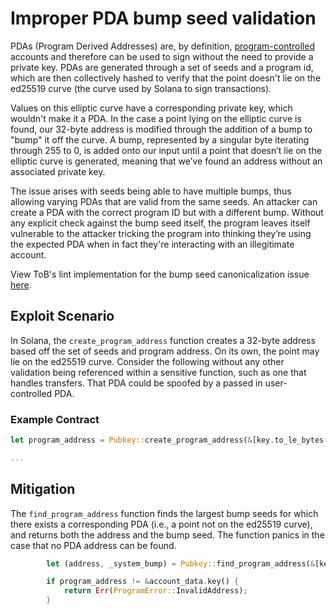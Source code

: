 # Improper PDA bump seed validation

PDAs (Program Derived Addresses) are, by definition, [program-controlled](https://docs.solana.com/terminology#program-derived-account-pda) accounts and therefore can be used to sign without the need to provide a private key. PDAs are generated through a set of seeds and a program id, which are then collectively hashed to verify that the point doesn't lie on the ed25519 curve (the curve used by Solana to sign transactions).

Values on this elliptic curve have a corresponding private key, which wouldn't make it a PDA. In the case a point lying on the elliptic curve is found, our 32-byte address is modified through the addition of a bump to "bump" it off the curve. A bump, represented by a singular byte iterating through 255 to 0, is added onto our input until a point that doesn’t lie on the elliptic curve is generated, meaning that we’ve found an address without an associated private key.

The issue arises with seeds being able to have multiple bumps, thus allowing varying PDAs that are valid from the same seeds. An attacker can create a PDA with the correct program ID but with a different bump. Without any explicit check against the bump seed itself, the program leaves itself vulnerable to the attacker tricking the program into thinking they’re using the expected PDA when in fact they're interacting with an illegitimate account.

View ToB's lint implementation for the bump seed canonicalization issue [here](https://github.com/crytic/solana-lints/tree/master/lints/bump_seed_canonicalization).

## Exploit Scenario

In Solana, the `create_program_address` function creates a 32-byte address based off the set of seeds and program address. On its own, the point may lie on the ed25519 curve. Consider the following without any other validation being referenced within a sensitive function, such as one that handles transfers. That PDA could be spoofed by a passed in user-controlled PDA.

### Example Contract

```rust
let program_address = Pubkey::create_program_address(&[key.to_le_bytes().as_ref(), &[reserve_bump]], program_id)?;

...
```

## Mitigation

The `find_program_address` function finds the largest bump seeds for which there exists a corresponding PDA (i.e., a point not on the ed25519 curve), and returns both the address and the bump seed. The function panics in the case that no PDA address can be found.

```rust
        let (address, _system_bump) = Pubkey::find_program_address(&[key.to_le_bytes().as_ref()], program_id);

        if program_address != &account_data.key() {
            return Err(ProgramError::InvalidAddress);
        }
```

